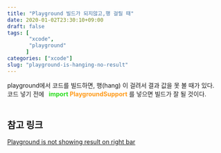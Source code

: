 ```yaml
---
title: "Playground 빌드가 되지않고,행 걸릴 때"
date: 2020-01-02T23:30:10+09:00
draft: false
tags: [
       "xcode",
       "playground"
      ]
categories: ["xcode"]
slug: "playground-is-hanging-no-result"
---
```


playground에서 코드를 빌드하면, 행(hang) 이 걸려서 결과 값을 못 볼 때가 있다.</br>
코드 넣기 전에 <b style="color:#28DC1C;">&nbsp; import </b> <b style="color:#FF9A19;">PlaygroundSupport</b> 를 넣으면 빌드가 잘 될 것이다.
<br><br>

## 참고 링크
[Playground is not showing result on right bar
](https://stackoverflow.com/questions/26210992/playground-is-not-showing-result-on-right-bar)